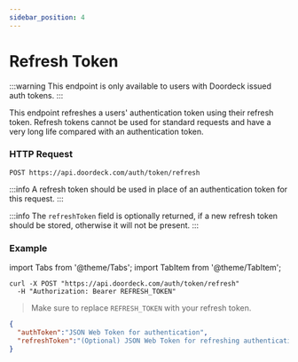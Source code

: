 ```yaml
---
sidebar_position: 4
---
```


# Refresh Token

:::warning
This endpoint is only available to users with Doordeck issued auth tokens.
:::

This endpoint refreshes a users' authentication token using their refresh token. Refresh tokens cannot be used for standard requests and have a very long life compared with an authentication token.

### HTTP Request

`POST https://api.doordeck.com/auth/token/refresh`

:::info
A refresh token should be used in place of an authentication token for this request.
:::

:::info
The <code>refreshToken</code> field is optionally returned, if a new refresh token should be stored, otherwise it will not be present.
:::

### Example

import Tabs from '@theme/Tabs';
import TabItem from '@theme/TabItem';

<Tabs>
<TabItem value="shell" label="Request">

```shell title="CURL"
curl -X POST "https://api.doordeck.com/auth/token/refresh"
  -H "Authorization: Bearer REFRESH_TOKEN"
```

> Make sure to replace `REFRESH_TOKEN` with your refresh token.

</TabItem>
<TabItem value="json" label="Response">

```json title="JSON"
{
  "authToken":"JSON Web Token for authentication",
  "refreshToken":"(Optional) JSON Web Token for refreshing authentication credentials"
}
```

</TabItem>
</Tabs>